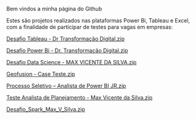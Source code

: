 Bem vindos a minha página do Github

Estes são projetos realizados nas plataformas Power Bi, Tableau e Excel, com a finalidade de participar de testes para vagas em empresas:

[Desafio Tableau - Dr Transformação Digital.zip](https://github.com/maxvsilva/Projetos/files/8900725/Desafio.Tableau.-.Dr.Transformacao.Digital.zip)

[Desafio Power Bi - Dr. Transformação Digital.zip](https://github.com/maxvsilva/Projetos/files/10240001/Desafio.Power.Bi.-.Dr.Transformacao.Digital.zip)

[Desafio Data Science - MAX VICENTE DA SILVA.zip](https://github.com/maxvsilva/Projetos/files/8534356/Desafio.Data.Science.-.MAX.VICENTE.DA.SILVA.zip)

[Geofusion - Case Teste.zip](https://github.com/maxvsilva/Projetos/files/8655723/Geofusion.-.Case.Teste.zip)

[Processo Seletivo – Analista de Power BI JR.zip](https://github.com/maxvsilva/Projetos/files/8758674/Processo.Seletivo.Analista.de.Power.BI.JR.zip)

[Teste Analista de Planejamento - Max Vicente da Silva.zip](https://github.com/maxvsilva/Projetos/files/10086933/Teste.Analista.de.Planejamento.-.Max.Vicente.da.Silva.zip)

[Desafio_Spark_Max_V_Silva.zip](https://github.com/maxvsilva/Projetos/files/11021087/Desafio_Spark_Max_V_Silva.zip)
